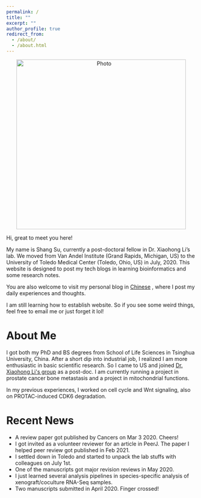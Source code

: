 ```yaml
---
permalink: /
title: ""
excerpt: ""
author_profile: true
redirect_from: 
  - /about/
  - /about.html
---
```


<p align="center">
  <img src="https://sushang-thu.github.io/files/Shang_in_Miami.jpg?raw=true" alt="Photo" style="width: 450px;"/> 
</p>


<p>Hi, great to meet you here!</p>
<p>My name is Shang Su, currently a post-doctoral fellow in Dr. Xiaohong Li’s lab. We moved from Van Andel Institute (Grand Rapids, Michigan, US) to the University of Toledo Medical Center (Toledo, Ohio, US) in July, 2020. This website is designed to post my tech blogs in learning bioinformatics and some research notes.</p>
<p>You are also welcome to visit my personal blog in <a href="https://sushang.life/">Chinese</a> , where I post my daily experiences and thoughts.</p>
<p>I am still learning how to establish website. So if you see some weird things, feel free to email me or just forget it lol!</p>

# About Me

I got both my PhD and BS degrees from School of Life Sciences in Tsinghua University, China. After a short dip into industrial job, I realized I am more enthusiastic in basic scientific research. So I came to US and joined <a href="https://xiaohonglilab.com/">Dr. Xiaohong Li's group</a> as a post-doc.
I am currently running a project in prostate cancer bone metastasis and a project in mitochondrial functions.

In my previous experiences, I worked on cell cycle and Wnt signaling, also on PROTAC-induced CDK6 degradation.



# Recent News

* A review paper got published by Cancers on Mar 3 2020. Cheers!
* I got invited as a volunteer reviewer for an article in PeerJ. The paper I helped peer review got published in Feb 2021.
* I settled down in Toledo and started to unpack the lab stuffs with colleagues on July 1st.
* One of the manuscripts got major revision reviews in May 2020.
* I just learned several analysis pipelines in species-specific analysis of xenograft/coculture RNA-Seq samples.
* Two manuscripts submitted in April 2020. Finger crossed!




